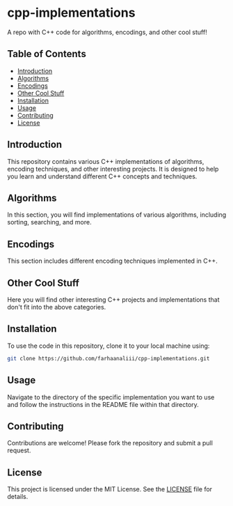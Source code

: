 # cpp-implementations
A repo with C++ code for algorithms, encodings, and other cool stuff!

## Table of Contents
- [Introduction](#introduction)
- [Algorithms](#algorithms)
- [Encodings](#encodings)
- [Other Cool Stuff](#other-cool-stuff)
- [Installation](#installation)
- [Usage](#usage)
- [Contributing](#contributing)
- [License](#license)

## Introduction
This repository contains various C++ implementations of algorithms, encoding techniques, and other interesting projects. It is designed to help you learn and understand different C++ concepts and techniques.

## Algorithms
In this section, you will find implementations of various algorithms, including sorting, searching, and more.

## Encodings
This section includes different encoding techniques implemented in C++.

## Other Cool Stuff
Here you will find other interesting C++ projects and implementations that don't fit into the above categories.

## Installation
To use the code in this repository, clone it to your local machine using:
```sh
git clone https://github.com/farhaanaliii/cpp-implementations.git
```

## Usage
Navigate to the directory of the specific implementation you want to use and follow the instructions in the README file within that directory.

## Contributing
Contributions are welcome! Please fork the repository and submit a pull request.

## License
This project is licensed under the MIT License. See the [LICENSE](LICENSE) file for details.
